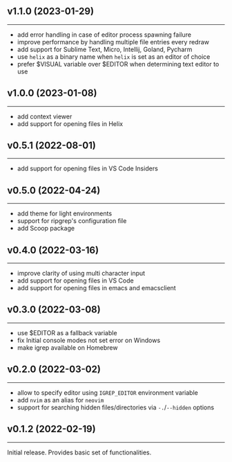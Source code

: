 ## v1.1.0 (2023-01-29)
***
- add error handling in case of editor process spawning failure
- improve performance by handling multiple file entries every redraw
- add support for Sublime Text, Micro, Intellij, Goland, Pycharm
- use `helix` as a binary name when `helix` is set as an editor of choice
- prefer $VISUAL variable over $EDITOR when determining text editor to use

## v1.0.0 (2023-01-08)
***
- add context viewer
- add support for opening files in Helix

## v0.5.1 (2022-08-01)
***
- add support for opening files in VS Code Insiders

## v0.5.0 (2022-04-24)
***
- add theme for light environments
- support for ripgrep's configuration file
- add Scoop package

## v0.4.0 (2022-03-16)
***
- improve clarity of using multi character input
- add support for opening files in VS Code
- add support for opening files in emacs and emacsclient

## v0.3.0 (2022-03-08)
***
- use $EDITOR as a fallback variable
- fix Initial console modes not set error on Windows
- make igrep available on Homebrew

## v0.2.0 (2022-03-02)
***
- allow to specify editor using `IGREP_EDITOR` environment variable
- add `nvim` as an alias for `neovim`
- support for searching hidden files/directories via `-.`/`--hidden` options

## v0.1.2 (2022-02-19)
***
Initial release. Provides basic set of functionalities.

